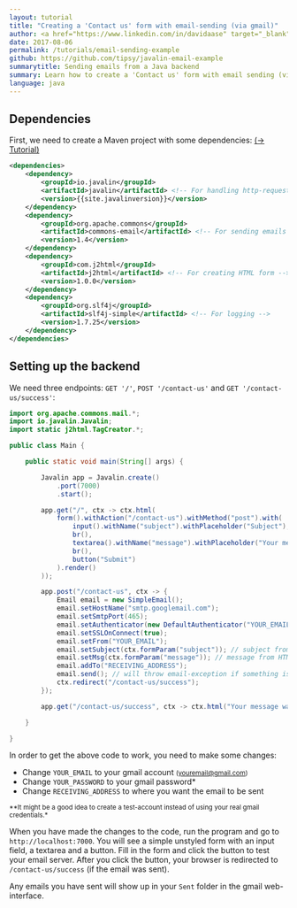 ```yaml
---
layout: tutorial
title: "Creating a 'Contact us' form with email-sending (via gmail)"
author: <a href="https://www.linkedin.com/in/davidaase" target="_blank">David Åse</a>
date: 2017-08-06
permalink: /tutorials/email-sending-example
github: https://github.com/tipsy/javalin-email-example
summarytitle: Sending emails from a Java backend
summary: Learn how to create a 'Contact us' form with email sending (via gmail) with a Java backend
language: java
---
```


## Dependencies

First, we need to create a Maven project with some dependencies: [(→ Tutorial)](/tutorials/maven-setup)

~~~xml
<dependencies>
    <dependency>
        <groupId>io.javalin</groupId>
        <artifactId>javalin</artifactId> <!-- For handling http-requests -->
        <version>{{site.javalinversion}}</version>
    </dependency>
    <dependency>
        <groupId>org.apache.commons</groupId>
        <artifactId>commons-email</artifactId> <!-- For sending emails -->
        <version>1.4</version>
    </dependency>
    <dependency>
        <groupId>com.j2html</groupId>
        <artifactId>j2html</artifactId> <!-- For creating HTML form -->
        <version>1.0.0</version>
    </dependency>
    <dependency>
        <groupId>org.slf4j</groupId>
        <artifactId>slf4j-simple</artifactId> <!-- For logging -->
        <version>1.7.25</version>
    </dependency>
</dependencies>
~~~

## Setting up the backend
We need three endpoints: `GET '/'`, `POST '/contact-us'` and `GET '/contact-us/success'`:

```java
import org.apache.commons.mail.*;
import io.javalin.Javalin;
import static j2html.TagCreator.*;

public class Main {

    public static void main(String[] args) {

        Javalin app = Javalin.create()
            .port(7000)
            .start();

        app.get("/", ctx -> ctx.html(
            form().withAction("/contact-us").withMethod("post").with(
                input().withName("subject").withPlaceholder("Subject"),
                br(),
                textarea().withName("message").withPlaceholder("Your message ..."),
                br(),
                button("Submit")
            ).render()
        ));

        app.post("/contact-us", ctx -> {
            Email email = new SimpleEmail();
            email.setHostName("smtp.googlemail.com");
            email.setSmtpPort(465);
            email.setAuthenticator(new DefaultAuthenticator("YOUR_EMAIL", "YOUR_PASSWORD"));
            email.setSSLOnConnect(true);
            email.setFrom("YOUR_EMAIL");
            email.setSubject(ctx.formParam("subject")); // subject from HTML-form
            email.setMsg(ctx.formParam("message")); // message from HTML-form
            email.addTo("RECEIVING_ADDRESS");
            email.send(); // will throw email-exception if something is wrong
            ctx.redirect("/contact-us/success");
        });

        app.get("/contact-us/success", ctx -> ctx.html("Your message was sent"));

    }

}
```

In order to get the above code to work, you need to make some changes:

* Change `YOUR_EMAIL` to your gmail account <small>(youremail@gmail.com)</small>
* Change `YOUR_PASSWORD` to your gmail password*
* Change `RECEIVING_ADDRESS` to where you want the email to be sent

<small>**It might be a good idea to create a test-account instead of using your real gmail credentials.*</small>

When you have made the changes to the code, run the program and go to `http://localhost:7000`.
You will see a simple unstyled form with an input field, a textarea and a button.
Fill in the form and click the button to test your email server. After you click the button, your browser
is redirected to `/contact-us/success` (if the email was sent).

Any emails you have sent will show up in your `Sent` folder in the gmail web-interface.
